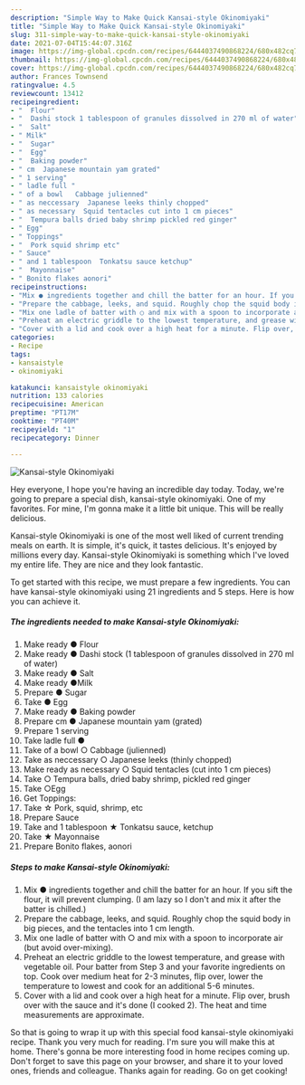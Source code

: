 ```yaml
---
description: "Simple Way to Make Quick Kansai-style Okinomiyaki"
title: "Simple Way to Make Quick Kansai-style Okinomiyaki"
slug: 311-simple-way-to-make-quick-kansai-style-okinomiyaki
date: 2021-07-04T15:44:07.316Z
image: https://img-global.cpcdn.com/recipes/6444037490868224/680x482cq70/kansai-style-okinomiyaki-recipe-main-photo.jpg
thumbnail: https://img-global.cpcdn.com/recipes/6444037490868224/680x482cq70/kansai-style-okinomiyaki-recipe-main-photo.jpg
cover: https://img-global.cpcdn.com/recipes/6444037490868224/680x482cq70/kansai-style-okinomiyaki-recipe-main-photo.jpg
author: Frances Townsend
ratingvalue: 4.5
reviewcount: 13412
recipeingredient:
- "  Flour"
- "  Dashi stock 1 tablespoon of granules dissolved in 270 ml of water"
- "  Salt"
- " Milk"
- "  Sugar"
- "  Egg"
- "  Baking powder"
- " cm  Japanese mountain yam grated"
- " 1 serving"
- " ladle full "
- " of a bowl   Cabbage julienned"
- " as neccessary  Japanese leeks thinly chopped"
- " as necessary  Squid tentacles cut into 1 cm pieces"
- "  Tempura balls dried baby shrimp pickled red ginger"
- " Egg"
- " Toppings"
- "  Pork squid shrimp etc"
- " Sauce"
- " and 1 tablespoon  Tonkatsu sauce ketchup"
- "  Mayonnaise"
- " Bonito flakes aonori"
recipeinstructions:
- "Mix ● ingredients together and chill the batter for an hour. If you sift the flour, it will prevent clumping. (I am lazy so I don&#39;t and mix it after the batter is chilled.)"
- "Prepare the cabbage, leeks, and squid. Roughly chop the squid body in big pieces, and the tentacles into 1 cm length."
- "Mix one ladle of batter with ○ and mix with a spoon to incorporate air (but avoid over-mixing)."
- "Preheat an electric griddle to the lowest temperature, and grease with vegetable oil. Pour batter from Step 3 and your favorite ingredients on top. Cook over medium heat for 2-3 minutes, flip over, lower the temperature to lowest and cook for an additional 5-6 minutes."
- "Cover with a lid and cook over a high heat for a minute. Flip over, brush over with the sauce and it&#39;s done (I cooked 2). The heat and time measurements are approximate."
categories:
- Recipe
tags:
- kansaistyle
- okinomiyaki

katakunci: kansaistyle okinomiyaki 
nutrition: 133 calories
recipecuisine: American
preptime: "PT17M"
cooktime: "PT40M"
recipeyield: "1"
recipecategory: Dinner

---
```



![Kansai-style Okinomiyaki](https://img-global.cpcdn.com/recipes/6444037490868224/680x482cq70/kansai-style-okinomiyaki-recipe-main-photo.jpg)

Hey everyone, I hope you're having an incredible day today. Today, we're going to prepare a special dish, kansai-style okinomiyaki. One of my favorites. For mine, I'm gonna make it a little bit unique. This will be really delicious.

Kansai-style Okinomiyaki is one of the most well liked of current trending meals on earth. It is simple, it's quick, it tastes delicious. It's enjoyed by millions every day. Kansai-style Okinomiyaki is something which I've loved my entire life. They are nice and they look fantastic.




To get started with this recipe, we must prepare a few ingredients. You can have kansai-style okinomiyaki using 21 ingredients and 5 steps. Here is how you can achieve it.

<!--inarticleads1-->

##### The ingredients needed to make Kansai-style Okinomiyaki:

1. Make ready  ● Flour
1. Make ready  ● Dashi stock (1 tablespoon of granules dissolved in 270 ml of water)
1. Make ready  ● Salt
1. Make ready  ●Milk
1. Prepare  ● Sugar
1. Take  ● Egg
1. Make ready  ● Baking powder
1. Prepare  cm ● Japanese mountain yam (grated)
1. Prepare  1 serving
1. Take  ladle full ●
1. Take  of a bowl  ○ Cabbage (julienned)
1. Take  as neccessary ○ Japanese leeks (thinly chopped)
1. Make ready  as necessary ○ Squid tentacles (cut into 1 cm pieces)
1. Take  ○ Tempura balls, dried baby shrimp, pickled red ginger
1. Take  ○Egg
1. Get  Toppings:
1. Take  ☆ Pork, squid, shrimp, etc
1. Prepare  Sauce
1. Take  and 1 tablespoon ★ Tonkatsu sauce, ketchup
1. Take  ★ Mayonnaise
1. Prepare  Bonito flakes, aonori




<!--inarticleads2-->

##### Steps to make Kansai-style Okinomiyaki:

1. Mix ● ingredients together and chill the batter for an hour. If you sift the flour, it will prevent clumping. (I am lazy so I don&#39;t and mix it after the batter is chilled.)
1. Prepare the cabbage, leeks, and squid. Roughly chop the squid body in big pieces, and the tentacles into 1 cm length.
1. Mix one ladle of batter with ○ and mix with a spoon to incorporate air (but avoid over-mixing).
1. Preheat an electric griddle to the lowest temperature, and grease with vegetable oil. Pour batter from Step 3 and your favorite ingredients on top. Cook over medium heat for 2-3 minutes, flip over, lower the temperature to lowest and cook for an additional 5-6 minutes.
1. Cover with a lid and cook over a high heat for a minute. Flip over, brush over with the sauce and it&#39;s done (I cooked 2). The heat and time measurements are approximate.




So that is going to wrap it up with this special food kansai-style okinomiyaki recipe. Thank you very much for reading. I'm sure you will make this at home. There's gonna be more interesting food in home recipes coming up. Don't forget to save this page on your browser, and share it to your loved ones, friends and colleague. Thanks again for reading. Go on get cooking!
